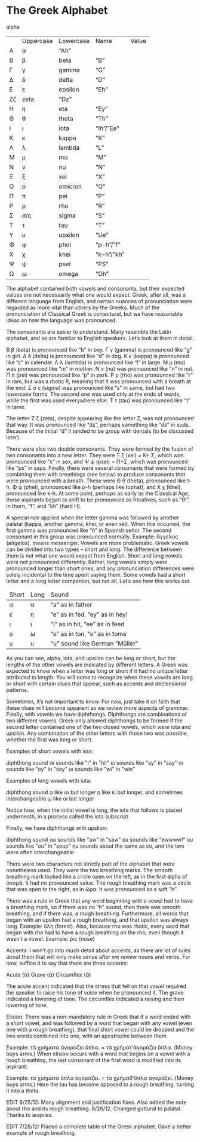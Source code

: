 # The Greek Alphabet

<table>
	<th><td>Uppercase</td><td>Lowercase</td><td>Name</td><td>Value</td></th>
	<tr><td>Α</td><td>α</td>alpha<td>“Ah”</td></tr>
	<tr><td>Β</td><td>β</td><td>beta</td><td>“B”</td></tr>
	<tr><td>Γ</td><td>γ</td><td>gamma</td><td>“G”</td></tr>
	<tr><td>Δ</td><td>δ</td><td>delta</td><td>“D”</td></tr>
	<tr><td>Ε</td><td>ε</td><td>epsilon</td><td>“Eh”</td></tr>
	<tr><td>Ζζ</td><td>zeta</td><td>“Dz”</td></tr>
	<tr><td>Η</td><td>η</td><td>eta</td><td>“Ey”</td></tr>
	<tr><td>Θ</td><td>θ</td><td>theta</td><td>“Th”</td></tr>
	<tr><td>Ι</td><td>ι</td><td>iota</td><td>“Ih”/“Ee”</td></tr>
	<tr><td>Κ</td><td>κ</td><td>kappa</td><td>“K”</td></tr>
	<tr><td>Λ</td><td>λ</td><td>lambda</td><td>“L”</td></tr>
	<tr><td>Μ</td><td>μ</td><td>mu</td><td>“M”</td></tr>
	<tr><td>Ν</td><td>ν</td><td>nu</td><td>“N”</td></tr>
	<tr><td>Ξ</td><td>ξ</td><td>xei</td><td>“X”</td></tr>
	<tr><td>Ο</td><td>ο</td><td>omicron</td><td>“O”</td></tr>
	<tr><td>Π</td><td>π</td><td>pei</td><td>“P”</td></tr>
	<tr><td>Ρ</td><td>ρ</td><td>rho</td><td>“R”</td></tr>
	<tr><td>Σ</td><td>σ/ς</td><td>sigma</td><td>“S”</td></tr>
	<tr><td>Τ</td><td>τ</td><td>tau</td><td>“T”</td></tr>
	<tr><td>Υ</td><td>υ</td><td>upsilon</td><td>“Ue”</td></tr>
	<tr><td>Φ</td><td>φ</td><td>phei</td><td>“p-h”/”f”</td></tr>
	<tr><td>Χ</td><td>χ</td><td>khei</td><td>“k-h”/”kh”</td></tr>
	<tr><td>Ψ</td><td>ψ</td><td>psei</td><td>“PS”</td></tr>
	<tr><td>Ω</td><td>ω</td><td>omega</td><td>“Oh”</td></tr>
</table>

The alphabet contained both vowels and consonants, but their expected values are not necessarily what one would expect. Greek, after all, was a different language from English, and certain nuances of pronunciation were regarded as more vital than others by the Greeks. Much of the pronunciation of Classical Greek is conjectural, but we have reasonable ideas on how the language was pronounced.

The consonants are easier to understand. Many resemble the Latin alphabet, and so are familiar to English speakers. Let’s look at them in detail.

Β β (beta) is pronounced like “b” in boy. Γ γ (gamma) is pronounced like “g” in girl. Δ δ (delta) is pronounced like “d” in dog. Κ κ (kappa) is pronounced like “c” in calendar. Λ λ (lambda) is pronounced like “l” in large. Μ μ (mu) was pronounced like “m” in mother. Ν ν (nu) was pronounced like “n” in not. Π π (pei) was pronounced like “p” in park. Ρ ρ (rho) was pronounced like “r” in ram, but was a rhotic R, meaning that it was pronounced with a breath at the end. Σ σ ς (sigma) was pronounced like “s” in same, but had two lowercase forms. The second one was used only at the ends of words, while the first was used everywhere else. Τ τ (tau) was pronounced like “t” in tame.

The letter Ζ ζ (zeta), despite appearing like the letter Z, was not pronounced that way. It was pronounced like “dz”, perhaps something like “ds” in suds. Because of the initial “d” it tended to be group with dentals (to be discussed later).

There were also two double consonants. They were formed by the fusion of two consonants into a new letter. They were Ξ ξ (xei) = Κ+ Σ, which was pronounced like “x” in sex, and Ψ ψ (psei) = Π+Σ, which was pronounced like “ps” in saps.
Finally, there were several consonants that were formed by combining them with breathings (see below) to produce consonants that were pronounced with a breath. These were Θ θ (theta), pronounced like t-h, Φ φ (phei), pronounced like p-h (perhaps like tophat), and Χ χ (khei), pronounced like k-h. At some point, perhaps as early as the Classical Age, these aspirants began to shift to be pronounced as fricatives, such as “th”, in thorn, “f”, and “kh” (hard H).

A special rule applied when the letter gamma was followed by another palatal (kappa, another gamma, khei, or even xei). When this occurred, the first gamma was pronounced like “ñ” in Spanish señor. The second consonant in this group was pronounced normally. Example: ἄγγελος (añgelos), means messenger.
Vowels are more problematic. Greek vowels can be divided into two types – short and long. The difference between them is not what one would expect from English. Short and long vowels were not pronounced differently. Rather, long vowels simply were pronounced longer than short ones, and any pronunciation differences were solely incidental to the time spent saying them. Some vowels had a short letter and a long letter companion, but not all. Let’s see how this works out.

<table>
	<thead>
	<tr><td>Short</td><td>Long</td><td>Sound</td></tr>
	</thead>
	<tr><td>α</td><td>α</td><td>“a” as in father
	<tr><td>ε</td><td>η</td><td>“e” as in fed, “ey” as in hey!</td></tr>
	<tr><td>ι</td><td>ι</td><td>“i” as in hit, “ee” as in feed</td></tr>
	<tr><td>ο</td><td>ω</td><td>“o” as in ton, “o” as in tome</td></tr>
	<tr><td>υ</td><td>υ</td><td>“u” sound like German “Müller“</td></tr>
</table>

As you can see, alpha, iota, and upsilon can be long or short, but the lengths of the other vowels are indicated by different letters. A Greek was expected to know when a letter was long or short if it had no unique letter attributed to length. You will come to recognize when these vowels are long or short with certain clues that appear, such as accents and declensional patterns. 

Sometimes, it’s not important to know. For now, just take it on faith that these clues will become apparent as we review more aspects of grammar. Finally, with vowels we have diphthongs. Diphthongs are combinations of two different vowels. Greek only allowed diphthongs to be formed if the second letter contained one of the two closed vowels, which were iota and upsilon. Any combination of the other letters with those two was possible, whether the first was long or short.


Examples of short vowels with iota:

diphthong	sound
αι	sounds like "i" in "hi!"
ει	sounds like "ay" in "say"
οι	sounds like "oy" in "soy"
υι	sounds like "wi" in "win"

Examples of long vowels with iota:

diphthong	sound
ᾳ	like αι but longer
ῃ	like ει but longer, and sometimes interchangeable
ῳ	like οι but longer

Notice how, when the initial vowel is long, the iota that follows is placed underneath, in a process called the iota subscript.

Finally, we have diphthongs with upsilon:

diphthong	sound
αυ	sounds like "aw" in "saw"
ευ	sounds like "ewwww!"
ου	sounds like "ou" in "soup"
ηυ	sounds about the same as ευ, and the two were often interchangeable


There were two characters not strictly part of the alphabet that were nonetheless used. They were the two breathing marks. The smooth breathing mark looked like a circle open on the left, as in the first alpha of ἀγορά. It had no pronounced value. The rough breathing mark was a circle that was open to the right, as in ὥρα. It was pronounced as a soft "h". 

There was a rule in Greek that any word beginning with a vowel had to have a breathing mark, so if there was no "h" sound, then there was smooth breathing, and if there was, a rough breathing. Furthermore, all words that began with an upsilon had a rough breathing, and that upsilon was always long. Example: ὕλη (forest). Also, because rho was rhotic, every word that began with rho had to have a rough breathing on the rho, even though it wasn't a vowel. Example: ῥίς (nose)


Accents: I won’t go into much detail about accents, as there are lot of rules about them that will only make sense after we review nouns and verbs. For now, suffice it to say that there are three accents:

Acute (ά)
Grave (ὰ)
Circumflex (ᾶ)

The acute accent indicated that the stress that fell on that vowel required the speaker to raise his tone of voice when he pronounced it. The grave indicated a lowering of tone. The circumflex indicated a raising and then lowering of tone.

Elision: There was a non-mandatory rule in Greek that if a word ended with a short vowel, and was followed by a word that began with any vowel (even one with a rough breathing), that final short vowel could be dropped and the two words combined into one, with an apostrophe between them.

Example:
τὰ χρήματα ἀγοράζει ὅπλα. = τὰ χρήματ'ἀγοράζει ὅπλα. (Money buys arms.)
When elision occurs with a word that begins on a vowel with a rough breathing, the last consonant of the first word is modified into its aspirant.

Example:
τὰ χρήματα ὅπλα ἀγοράζει. = τὰ χρήμαθ'ὅπλα ἀγοράζει. (Money buys arms.)
Here the tau has become apposed to a rough breathing, turning it into a theta.

EDIT 6/25/12: Many alignment and justification fixes. Also added the note about rho and its rough breathing. 6/26/12. Changed guttural to palatal. Thanks to arapiles.

EDIT 7/28/12: Placed a complete table of the Greek alphabet. Gave a better example of rough breathing.